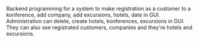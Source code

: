 Backend programming for a system to make registration as a customer to a konference, add company, add excursions, hotels, date in GUI. 
Administration can delete, create hotels, konferences, excursions in GUI. They can also see registrated customers, companies and they're hotels and excursions. 

